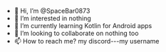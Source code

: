 - 👋 Hi, I’m @SpaceBar0873
- 👀 I’m interested in nothing
- 🌱 I’m currently learning Kotlin for Android apps
- 💞️ I’m looking to collaborate on nothing too
- 📫 How to reach me? my discord---my username

<!---
SpaceBar0873/SpaceBar0873 is a ✨ special ✨ repository because its `README.md` (this file) appears on your GitHub profile.
You can click the Preview link to take a look at your changes.
--->
